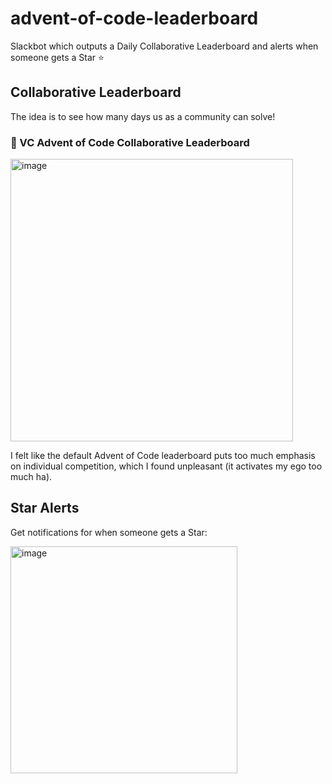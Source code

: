 # advent-of-code-leaderboard

Slackbot which outputs a Daily Collaborative Leaderboard and alerts when someone gets a Star ⭐️

## Collaborative Leaderboard

The idea is to see how many days us as a community can solve!

### :christmas_tree: VC Advent of Code Collaborative Leaderboard

<img width="452" alt="image" src="https://github.com/user-attachments/assets/627af1d3-ca9b-411b-9b63-b47513f23bbd">

I felt like the default Advent of Code leaderboard puts too much emphasis on individual competition, which I found unpleasant (it activates my ego too much ha).

## Star Alerts

Get notifications for when someone gets a Star:

<img width="363" alt="image" src="https://github.com/user-attachments/assets/2ac934f7-11f3-4e1e-a92d-fe580029dda5">
